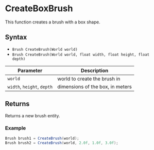 # CreateBoxBrush

This function creates a brush with a box shape.

## Syntax

- `Brush CreateBrush(World world)`
- `Brush CreateBrush(World world, float width, float height, float depth)`

| Parameter | Description |
|---|---|
| `world` | world to create the brush in |
| `width`, `height`, `depth` | dimensions of the box, in meters |

## Returns

Returns a new brush entity.

### Example

```csharp
Brush brush1 = CreateBrush(world);
Brush brush2 = CreateBrush(world, 2.0f, 1.0f, 3.0f);
```
